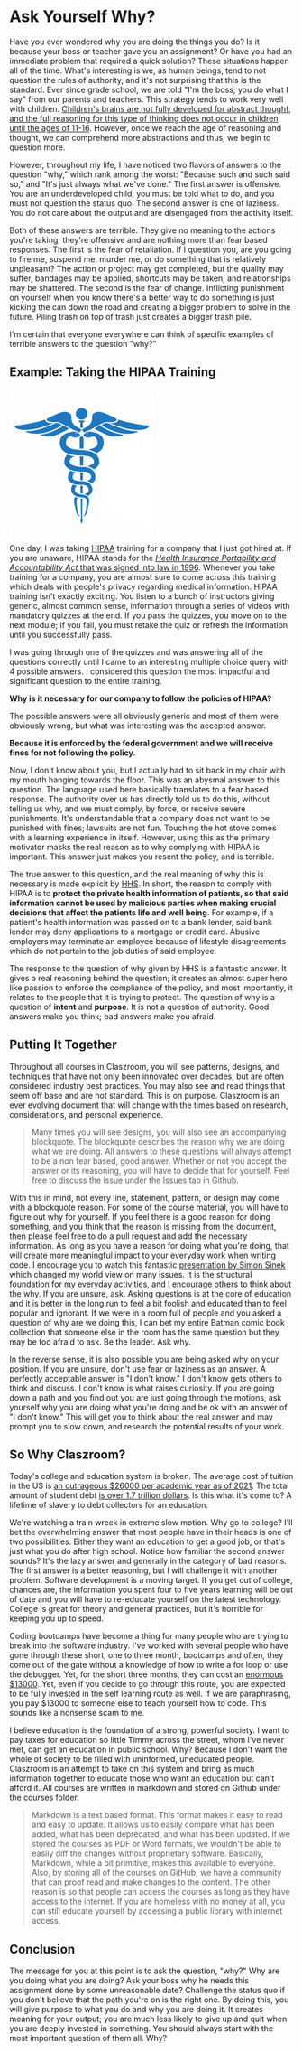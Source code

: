 # Ask Yourself Why?

Have you ever wondered why you are doing the things you do? Is it because your boss or teacher gave you an assignment? Or have you had an immediate problem that required a quick solution? These situations happen all of the time. What's interesting is we, as human beings, tend to not question the rules of authority, and it's not surprising that this is the standard. Ever since grade school, we are told "I'm the boss; you do what I say" from our parents and teachers. This strategy tends to work very well with children. [Children's brains are not fully developed for abstract thought, and the full reasoning for this type of thinking does not occur in children until the ages of 11-16](https://www.goodtherapy.org/blog/psychpedia/abstract-thinking). However, once we reach the age of reasoning and thought, we can comprehend more abstractions and thus, we begin to question more.

However, throughout my life, I have noticed two flavors of answers to the question "why," which rank among the worst: "Because such and such said so," and "It's just always what we've done." The first answer is offensive. You are an underdeveloped child, you must be told what to do, and you must not question the status quo. The second answer is one of laziness. You do not care about the output and are disengaged from the activity itself.

Both of these answers are terrible. They give no meaning to the actions you're taking; they're offensive and are nothing more than fear based responses. The first is the fear of retaliation. If I question you, are you going to fire me, suspend me, murder me, or do something that is relatively unpleasant? The action or project may get completed, but the quality may suffer, bandages may be applied, shortcuts may be taken, and relationships may be shattered. The second is the fear of change. Inflicting punishment on yourself when you know there's a better way to do something is just kicking the can down the road and creating a bigger problem to solve in the future. Piling trash on top of trash just creates a bigger trash pile.

I'm certain that everyone everywhere can think of specific examples of terrible answers to the question "why?"

## Example: Taking the HIPAA Training

![HIPAA](../../media/jpeg/hipaa-256x256.jpg)

One day, I was taking [HIPAA](https://www.hhs.gov/hipaa/index.html) training for a company that I just got hired at. If you are unaware, HIPAA stands for the [_Health Insurance Portability and Accountability Act_ that was signed into law in 1996](https://www.hipaaguide.net/hipaa-for-dummies/). Whenever you take training for a company, you are almost sure to come across this training which deals with people's privacy regarding medical information. HIPAA training isn't exactly exciting. You listen to a bunch of instructors giving generic, almost common sense, information through a series of videos with mandatory quizzes at the end. If you pass the quizzes, you move on to the next module; if you fail, you must retake the quiz or refresh the information until you successfully pass.

I was going through one of the quizzes and was answering all of the questions correctly until I came to an interesting multiple choice query with 4 possible answers. I considered this question the most impactful and significant question to the entire training.

**Why is it necessary for our company to follow the policies of HIPAA?**

The possible answers were all obviously generic and most of them were obviously wrong, but what was interesting was the accepted answer.

**Because it is enforced by the federal government and we will receive fines for not following the policy.**

Now, I don't know about you, but I actually had to sit back in my chair with my mouth hanging towards the floor. This was an abysmal answer to this question. The language used here basically translates to a fear based response. The authority over us has directly told us to do this, without telling us why, and we must comply, by force, or receive severe punishments. It's understandable that a company does not want to be punished with fines; lawsuits are not fun. Touching the hot stove comes with a learning experience in itself. However, using this as the primary motivator masks the real reason as to why complying with HIPAA is important. This answer just makes you resent the policy, and is terrible.

The true answer to this question, and the real meaning of why this is necessary is made explicit by [HHS](https://www.hhs.gov/hipaa/for-professionals/faq/188/why-is-the-privacy-rule-needed/index.html). In short, the reason to comply with HIPAA is to **protect the private health information of patients, so that said information cannot be used by malicious parties when making crucial decisions that affect the patients life and well being**. For example, if a patient's health information was passed on to a bank lender, said bank lender may deny applications to a mortgage or credit card. Abusive employers may terminate an employee because of lifestyle disagreements which do not pertain to the job duties of said employee.

The response to the question of why given by HHS is a fantastic answer. It gives a real reasoning behind the question; it creates an almost super hero like passion to enforce the compliance of the policy, and most importantly, it relates to the people that it is trying to protect. The question of why is a question of **intent** and **purpose**. It is not a question of authority. Good answers make you think; bad answers make you afraid.

## Putting It Together

Throughout all courses in Claszroom, you will see patterns, designs, and techniques that have not only been innovated over decades, but are often considered industry best practices. You may also see and read things that seem off base and are not standard. This is on purpose. Claszroom is an ever evolving document that will change with the times based on research, considerations, and personal experience.

> Many times you will see designs, you will also see an accompanying blockquote. The blockquote describes the reason why we are doing what we are doing. All answers to these questions will always attempt to be a non fear based, good answer. Whether or not you accept the answer or its reasoning, you will have to decide that for yourself. Feel free to discuss the issue under the Issues tab in Github.

With this in mind, not every line, statement, pattern, or design may come with a blockquote reason. For some of the course material, you will have to figure out why for yourself. If you feel there is a good reason for doing something, and you think that the reason is missing from the document, then please feel free to do a pull request and add the necessary information. As long as you have a reason for doing what you're doing, that will create more meaningful impact to your everyday work when writing code. I encourage you to watch this fantastic [presentation by Simon Sinek](https://www.youtube.com/watch?v=u4ZoJKF_VuA&ab_channel=TEDxTalks) which changed my world view on many issues. It is the structural foundation for my everyday activities, and I encourage others to think about the why. If you are unsure, ask. Asking questions is at the core of education and it is better in the long run to feel a bit foolish and educated than to feel popular and ignorant. If we were in a room full of people and you asked a question of why are we doing this, I can bet my entire Batman comic book collection that someone else in the room has the same question but they may be too afraid to ask. Be the leader. Ask why.

In the reverse sense, it is also possible you are being asked why on your position. If you are unsure, don't use fear or laziness as an answer. A perfectly acceptable answer is "I don't know." I don't know gets others to think and discuss. I don't know is what raises curiosity. If you are going down a path and you find out you are just going through the motions, ask yourself why you are doing what you're doing and be ok with an answer of "I don't know." This will get you to think about the real answer and may prompt you to slow down, and research the potential results of your work.

## So Why Claszroom?

Today's college and education system is broken. The average cost of tuition in the US is [an outrageous $26000 per academic year as of 2021](https://educationdata.org/average-cost-of-college). The total amount of student debt [is over 1.7 trillion dollars](https://studentloanhero.com/student-loan-debt-statistics/). Is this what it's come to? A lifetime of slavery to debt collectors for an education.

We're watching a train wreck in extreme slow motion. Why go to college? I'll bet the overwhelming answer that most people have in their heads is one of two possibilities. Either they want an education to get a good job, or that's just what you do after high school. Notice how familiar the second answer sounds? It's the lazy answer and generally in the category of bad reasons. The first answer is a better reasoning, but I will challenge it with another problem. Software development is a moving target. If you get out of college, chances are, the information you spent four to five years learning will be out of date and you will have to re-educate yourself on the latest technology. College is great for theory and general practices, but it's horrible for keeping you up to speed.

Coding bootcamps have become a thing for many people who are trying to break into the software industry. I've worked with several people who have gone through these short, one to three month, bootcamps and often, they come out of the gate without a knowledge of how to write a for loop or use the debugger. Yet, for the short three months, they can cost an [enormous $13000](https://www.coursereport.com/blog/coding-bootcamp-cost-comparison-full-stack-immersives#:~:text=While%20the%20average%20full%2Dtime,deferred%20tuition%20or%20offer%20ISAs). Yet, even if you decide to go through this route, you are expected to be fully invested in the self learning route as well. If we are paraphrasing, you pay $13000 to someone else to teach yourself how to code. This sounds like a nonsense scam to me.

I believe education is the foundation of a strong, powerful society. I want to pay taxes for education so little Timmy across the street, whom I've never met, can get an education in public school. Why? Because I don't want the whole of society to be filled with uninformed, uneducated people. Claszroom is an attempt to take on this system and bring as much information together to educate those who want an education but can't afford it. All courses are written in markdown and stored on Github under the courses folder.

> Markdown is a text based format. This format makes it easy to read and easy to update. It allows us to easily compare what has been added, what has been deprecated, and what has been updated. If we stored the courses as PDF or Word formats, we wouldn't be able to easily diff the changes without proprietary software. Basically, Markdown, while a bit primitive, makes this available to everyone. Also, by storing all of the courses on GitHub, we have a community that can proof read and make changes to the content. The other reason is so that people can access the courses as long as they have access to the internet. If you are homeless with no money at all, you can still educate yourself by accessing a public library with internet access.

## Conclusion

The message for you at this point is to ask the question, "why?" Why are you doing what you are doing? Ask your boss why he needs this assignment done by some unreasonable date? Challenge the status quo if you don't believe that the path you're on is the right one. By doing this, you will give purpose to what you do and why you are doing it. It creates meaning for your output; you are much less likely to give up and quit when you are deeply invested in something. You should always start with the most important question of them all. Why?
